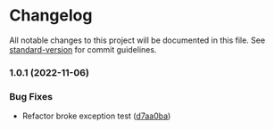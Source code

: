 # Changelog

All notable changes to this project will be documented in this file. See [standard-version](https://github.com/conventional-changelog/standard-version) for commit guidelines.

### 1.0.1 (2022-11-06)


### Bug Fixes

* Refactor broke exception test ([d7aa0ba](https://github.com/RudolfBenadie/simple-eventsourcing/commit/d7aa0ba7d71089b5911f6f826ca9a86af75c1b5e))
